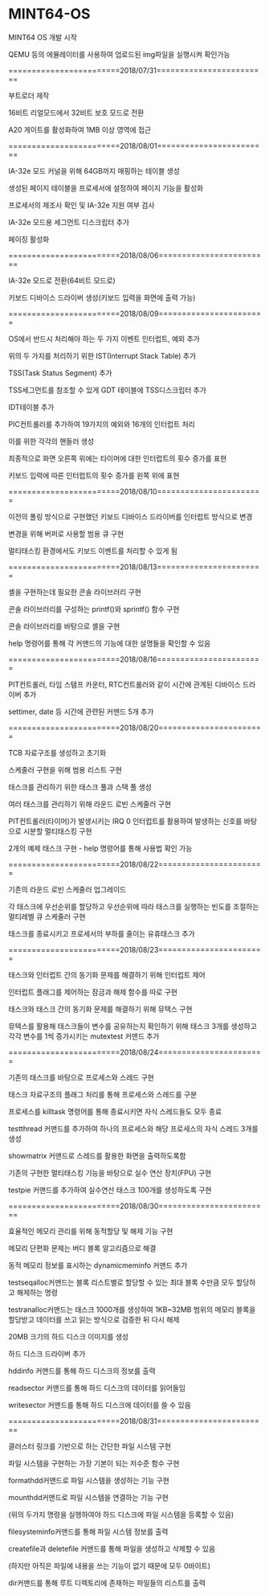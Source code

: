# MINT64-OS

MINT64 OS 개발 시작

QEMU 등의 에뮬레이터를 사용하여 업로드된 img파일을 실행시켜 확인가능

========================2018/07/31========================

부트로더 제작

16비트 리얼모드에서 32비트 보호 모드로 전환

A20 게이트를 활성화하여 1MB 이상 영역에 접근


========================2018/08/01========================

IA-32e 모드 커널을 위해 64GB까지 매핑하는 테이블 생성

생성된 페이지 테이블을 프로세서에 설정하여 페이지 기능을 활성화

프로세서의 제조사 확인 및 IA-32e 지원 여부 검사

IA-32e 모드용 세그먼트 디스크립터 추가

페이징 활성화


========================2018/08/06========================

IA-32e 모드로 전환(64비트 모드로)

키보드 디바이스 드라이버 생성(키보드 입력을 화면에 출력 가능)


========================2018/08/09=======================

OS에서 반드시 처리해야 하는 두 가지 이벤트 인터럽트, 예외 추가

위의 두 가지를 처리하기 위한 IST(Interrupt Stack Table) 추가

TSS(Task Status Segment) 추가

TSS세그먼트를 참조할 수 있게 GDT 테이블에 TSS디스크립터 추가

IDT테이블 추가

PIC컨트롤러를 추가하여 19가지의 예외와 16개의 인터럽트 처리

이를 위한 각각의 핸들러 생성

최종적으로 화면 오른쪽 위에는 타이머에 대한 인터럽트의 횟수 증가를 표현

키보드 입력에 따른 인터럽트의 횟수 증가를 왼쪽 위에 표현


========================2018/08/10=======================

이전의 폴링 방식으로 구현했던 키보드 디바이스 드라이버를 인터럽트 방식으로 변경

변경을 위해 버퍼로 사용할 범용 큐 구현

멀티태스킹 환경에서도 키보드 이벤트를 처리할 수 있게 됨


========================2018/08/13=======================

셸을 구현하는데 필요한 콘솔 라이브러리 구현

콘솔 라이브러리를 구성하는 printf()와 sprintf() 함수 구현

콘솔 라이브러리를 바탕으로 셸을 구현

help 명령어를 통해 각 커맨드의 기능에 대한 설명들을 확인할 수 있음


========================2018/08/16=======================

PIT컨트롤러, 타임 스탬프 카운터, RTC컨트롤러와 같이 시간에 관계된 디바이스 드라이버 추가

settimer, date 등 시간에 관련된 커맨드 5개 추가


========================2018/08/20=======================

TCB 자료구조를 생성하고 초기화

스케줄러 구현을 위해 범용 리스트 구현

태스크를 관리하기 위한 태스크 풀과 스택 풀 생성

여러 태스크를 관리하기 위해 라운드 로빈 스케줄러 구현

PIT컨트롤러(타이머)가 발생시키는 IRQ 0 인터럽트를 활용하여 발생하는 신호를 바탕으로 시분할 멀티태스킹 구현

2개의 예제 태스크 구현 - help 명령어를 통해 사용법 확인 가능


========================2018/08/22=======================

기존의 라운드 로빈 스케줄러 업그레이드

각 태스크에 우선순위를 할당하고 우선순위에 따라 태스크를 실행하는 빈도를 조절하는 멀티레벨 큐 스케줄러 구현

태스크를 종료시키고 프로세서의 부하를 줄이는 유휴태스크 추가


========================2018/08/23=======================

태스크와 인터럽트 간의 동기화 문제를 해결하기 위해 인터럽트 제어

인터럽트 플래그를 제어하는 잠금과 해제 함수를 따로 구현

태스크와 태스크 간의 동기화 문제를 해결하기 위해 뮤텍스 구현

뮤텍스를 활용해 태스크들이 변수를 공유하는지 확인하기 위해 태스크 3개를 생성하고 각각 변수를 1씩 증가시키는 mutextest 커맨드 추가


========================2018/08/24=======================

기존의 태스크를 바탕으로 프로세스와 스레드 구현

태스크 자료구조의 플래그 처리를 통해 프로세스와 스레드를 구분

프로세스를 killtask 명령어를 통해 종료시키면 자식 스레드들도 모두 종료

testthread 커맨드를 추가하여 하나의 프로세스와 해당 프로세스의 자식 스레드 3개를 생성

showmatrix 커맨드로 스레드를 활용한 화면을 출력하도록함

기존의 구현한 멀티태스킹 기능을 바탕으로 실수 연산 장치(FPU) 구현

testpie 커맨드를 추가하여 실수연산 태스크 100개를 생성하도록 구현


========================2018/08/30========================

효율적인 메모리 관리를 위해 동적할당 및 해제 기능 구현

메모리 단편화 문제는 버디 블록 알고리즘으로 해결

동적 메모리 정보를 표시하는 dynamicmeminfo 커맨드 추가

testseqalloc커맨드는 블록 리스트별로 할당할 수 있는 최대 블록 수만큼 모두 할당하고 해제하는 명령

testranalloc커맨드는 태스크 1000개를 생성하여 1KB~32MB 범위의 메모리 블록을 할당받고 데이터를 쓰고 읽는 방식으로 검증한 뒤 다시 해제

20MB 크기의 하드 디스크 이미지를 생성

하드 디스크 드라이버 추가

hddinfo 커맨드를 통해 하드 디스크의 정보를 출력

readsector 커맨드를 통해 하드 디스크의 데이터를 읽어들임

writesector 커맨드를 통해 하드 디스크에 데이터를 쓸 수 있음


========================2018/08/31========================

클러스터 링크를 기반으로 하는 간단한 파일 시스템 구현

파일 시스템을 구현하는 가장 기본이 되는 저수준 함수 구현

formathdd커맨드로 파일 시스템을 생성하는 기능 구현

mounthdd커맨드로 파일 시스템을 연결하는 기능 구현

(위의 두가지 명령을 실행하여야 하드 디스크에 파일 시스템을 등록할 수 있음)

filesysteminfo커맨드를 통해 파일 시스템 정보를 출력

createfile과 deletefile 커맨드를 통해 파일을 생성하고 삭제할 수 있음

(하지만 아직은 파일에 내용을 쓰는 기능이 없기 때문에 모두 0바이트)

dir커맨드를 통해 루트 디렉토리에 존재하는 파일들의 리스트를 출력

